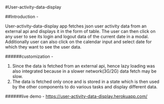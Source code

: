 #User-activity-data-display

##Introduction -

User-activity-data-display app fetches json user activity data from an external api and displays it in the form of table.
The user can then click on any user to see its login and logout data of the current date in a modal.
Additionally user can also click on the calendar input and select date for which they want to see the user data.

######customization - 
1. Since the data is fetched from an external api, hence lazy loading was also integrated because in a slower network(3G/2G) data fetch may be slow.
2. The data is fetched only once and is stored in a state which is then used by the other components to do various tasks and display different data.

######live demo - 
https://user-activity-data-display.herokuapp.com/
